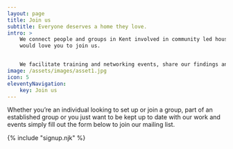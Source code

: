 ```yaml
---
layout: page
title: Join us
subtitle: Everyone deserves a home they love.
intro: >
    We connect people and groups in Kent involved in community led housing and
    would love you to join us.


    We facilitate training and networking events, share our findings and distribute useful information.
image: /assets/images/asset1.jpg
icon: 5
eleventyNavigation:
    key: Join us
---
```


Whether you’re an individual looking to set up or join a group, part of an established group or you just want to be kept up to date with our work and events simply fill out the form below to join our mailing list.

{% include "signup.njk" %}
